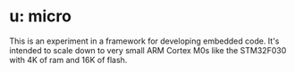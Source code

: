 # u: micro

This is an experiment in a framework for developing embedded code.  It's
intended to scale down to very small ARM Cortex M0s like the STM32F030 with 4K
of ram and 16K of flash.
